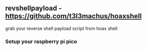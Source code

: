 ## revshellpayload - https://github.com/t3l3machus/hoaxshell
grab your reverse shell payload script from hoax shell

### Setup your raspberry pi pico
